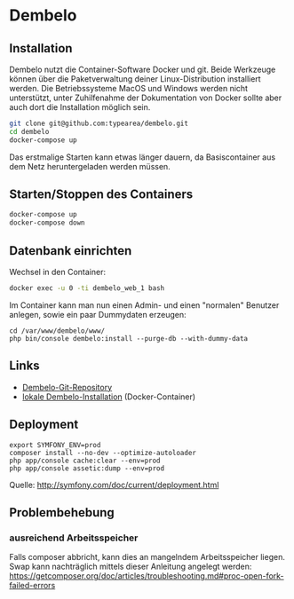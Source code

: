 # Dembelo

## Installation
Dembelo nutzt die Container-Software Docker und git. Beide Werkzeuge können
über die Paketverwaltung deiner Linux-Distribution installiert werden. Die
Betriebssysteme MacOS und Windows werden nicht unterstützt, unter Zuhilfenahme der
Dokumentation von Docker sollte aber auch dort die Installation möglich sein.

```bash
git clone git@github.com:typearea/dembelo.git
cd dembelo
docker-compose up
```
Das erstmalige Starten kann etwas länger dauern, da Basiscontainer aus
dem Netz heruntergeladen werden müssen.

## Starten/Stoppen des Containers
```bash
docker-compose up
docker-compose down
```

## Datenbank einrichten
Wechsel in den Container:
```bash
docker exec -u 0 -ti dembelo_web_1 bash
```

Im Container kann man nun einen Admin- und einen "normalen" Benutzer anlegen, sowie ein paar Dummydaten erzeugen:
```
cd /var/www/dembelo/www/
php bin/console dembelo:install --purge-db --with-dummy-data
```

## Links
* [Dembelo-Git-Repository](http://github.com/typearea/dembelo)
* [lokale Dembelo-Installation](http://0.0.0.0/) (Docker-Container)

## Deployment
```
export SYMFONY_ENV=prod
composer install --no-dev --optimize-autoloader
php app/console cache:clear --env=prod
php app/console assetic:dump --env=prod
```
Quelle: http://symfony.com/doc/current/deployment.html

## Problembehebung
### ausreichend Arbeitsspeicher
Falls composer abbricht, kann dies an mangelndem Arbeitsspeicher liegen.
Swap kann nachträglich mittels dieser Anleitung angelegt werden: https://getcomposer.org/doc/articles/troubleshooting.md#proc-open-fork-failed-errors
